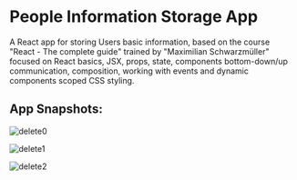 # People Information Storage App

A React app for storing Users basic information, based on the course "React - The complete guide" trained by "Maximilian Schwarzmüller" focused on React basics, JSX, props, state, components bottom-down/up communication, composition, working with events and dynamic components scoped CSS styling.

## App Snapshots:

![delete0](https://user-images.githubusercontent.com/73782770/195339556-787c7403-b8af-4872-a192-0b35f617913f.png)

![delete1](https://user-images.githubusercontent.com/73782770/195339569-b8965f0b-1f89-4cda-a640-751c0ca51254.png)

![delete2](https://user-images.githubusercontent.com/73782770/195339585-ef875489-d581-4643-ac9e-ebcd6136ac60.png)
